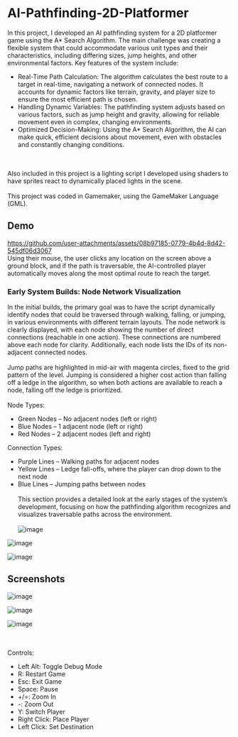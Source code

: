 # AI-Pathfinding-2D-Platformer
In this project, I developed an AI pathfinding system for a 2D platformer game using the A* Search Algorithm. The main challenge was creating a flexible system that could accommodate various unit types and their characteristics, including differing sizes, jump heights, and other environmental factors.
Key features of the system include:
- Real-Time Path Calculation: The algorithm calculates the best route to a target in real-time, navigating a network of connected nodes. It accounts for dynamic factors like terrain, gravity, and player size to ensure the most efficient path is chosen.
- Handling Dynamic Variables: The pathfinding system adjusts based on various factors, such as jump height and gravity, allowing for reliable movement even in complex, changing environments.
- Optimized Decision-Making: Using the A* Search Algorithm, the AI can make quick, efficient decisions about movement, even with obstacles and constantly changing conditions.

<br><br>Also included in this project is a lighting script I developed using shaders to have sprites react to dynamically placed lights in the scene. 
<br><br>This project was coded in Gamemaker, using the GameMaker Language (GML).

## Demo
https://github.com/user-attachments/assets/08b97185-0779-4b4d-8d42-545df06d3067
<br>Using their mouse, the user clicks any location on the screen above a ground block, and if the path is traversable, the AI-controlled player automatically moves along the most optimal route to reach the target.

### Early System Builds: Node Network Visualization
In the initial builds, the primary goal was to have the script dynamically identify nodes that could be traversed through walking, falling, or jumping, in various environments with different terrain layouts. The node network is clearly displayed, with each node showing the number of direct connections (reachable in one action). These connections are numbered above each node for clarity. Additionally, each node lists the IDs of its non-adjacent connected nodes.
<br><br>
Jump paths are highlighted in mid-air with magenta circles, fixed to the grid pattern of the level. Jumping is considered a higher cost action than falling off a ledge in the algorithm, so when both actions are available to reach a node, falling off the ledge is prioritized.
<br><br>
Node Types:
- Green Nodes – No adjacent nodes (left or right)
- Blue Nodes – 1 adjacent node (left or right)
- Red Nodes – 2 adjacent nodes (left and right)

Connection Types:
- Purple Lines – Walking paths for adjacent nodes
- Yellow Lines – Ledge fall-offs, where the player can drop down to the next node
- Blue Lines – Jumping paths between nodes
<br><br>
This section provides a detailed look at the early stages of the system’s development, focusing on how the pathfinding algorithm recognizes and visualizes traversable paths across the environment.
<br><br>
![image](https://github.com/anEnemyStand/Platformer-Pathfinding/assets/16449117/315a286d-bc5e-48a3-91f1-a118ef0daba4)

![image](https://github.com/anEnemyStand/Platformer-Pathfinding/assets/16449117/68a194c7-f7fe-49f7-9931-b5befb022354)

![image](https://github.com/anEnemyStand/Platformer-Pathfinding/assets/16449117/f5ff8371-1bf7-473a-beb0-0b63d7b574ec)

## Screenshots

![image](https://github.com/anEnemyStand/Platformer-Pathfinding/assets/16449117/e9e87e04-3986-4f43-8b2e-4ac00065ab11)

![image](https://github.com/anEnemyStand/Platformer-Pathfinding/assets/16449117/46c9bdbb-3974-4a5e-8893-553733dad147)

![image](https://github.com/anEnemyStand/Platformer-Pathfinding/assets/16449117/9c20ad66-2417-4386-8133-569d9981ab20)

<br><br>
Controls:
- Left Alt: Toggle Debug Mode
- R: Restart Game
- Esc: Exit Game
- Space: Pause
- +/=: Zoom In
- -: Zoom Out
- Y: Switch Player
- Right Click: Place Player
- Left Click: Set Destination
